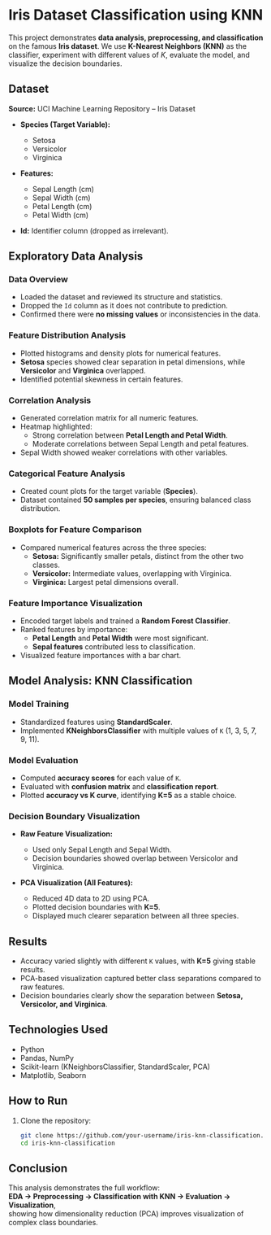 
# Iris Dataset Classification using KNN  

This project demonstrates **data analysis, preprocessing, and classification** on the famous **Iris dataset**. We use **K-Nearest Neighbors (KNN)** as the classifier, experiment with different values of *K*, evaluate the model, and visualize the decision boundaries.  

## Dataset  
**Source:** UCI Machine Learning Repository – Iris Dataset  

- **Species (Target Variable):**  
  - Setosa  
  - Versicolor  
  - Virginica  

- **Features:**  
  - Sepal Length (cm)  
  - Sepal Width (cm)  
  - Petal Length (cm)  
  - Petal Width (cm)  

- **Id:** Identifier column (dropped as irrelevant).  


## Exploratory Data Analysis  

### Data Overview  
- Loaded the dataset and reviewed its structure and statistics.  
- Dropped the `Id` column as it does not contribute to prediction.  
- Confirmed there were **no missing values** or inconsistencies in the data.  

### Feature Distribution Analysis  
- Plotted histograms and density plots for numerical features.  
- **Setosa** species showed clear separation in petal dimensions, while **Versicolor** and **Virginica** overlapped.  
- Identified potential skewness in certain features.  

### Correlation Analysis  
- Generated correlation matrix for all numeric features.  
- Heatmap highlighted:  
  - Strong correlation between **Petal Length and Petal Width**.  
  - Moderate correlations between Sepal Length and petal features.  
- Sepal Width showed weaker correlations with other variables.  

### Categorical Feature Analysis  
- Created count plots for the target variable (**Species**).  
- Dataset contained **50 samples per species**, ensuring balanced class distribution.  

### Boxplots for Feature Comparison  
- Compared numerical features across the three species:  
  - **Setosa:** Significantly smaller petals, distinct from the other two classes.  
  - **Versicolor:** Intermediate values, overlapping with Virginica.  
  - **Virginica:** Largest petal dimensions overall.  

### Feature Importance Visualization  
- Encoded target labels and trained a **Random Forest Classifier**.  
- Ranked features by importance:  
  - **Petal Length** and **Petal Width** were most significant.  
  - **Sepal features** contributed less to classification.  
- Visualized feature importances with a bar chart.  


## Model Analysis: KNN Classification  

### Model Training  
- Standardized features using **StandardScaler**.  
- Implemented **KNeighborsClassifier** with multiple values of `K` (1, 3, 5, 7, 9, 11).  

### Model Evaluation  
- Computed **accuracy scores** for each value of `K`.  
- Evaluated with **confusion matrix** and **classification report**.  
- Plotted **accuracy vs K curve**, identifying **K=5** as a stable choice.  

### Decision Boundary Visualization  
- **Raw Feature Visualization:**  
  - Used only Sepal Length and Sepal Width.  
  - Decision boundaries showed overlap between Versicolor and Virginica.  

- **PCA Visualization (All Features):**  
  - Reduced 4D data to 2D using PCA.  
  - Plotted decision boundaries with **K=5**.  
  - Displayed much clearer separation between all three species.  

##  Results  

- Accuracy varied slightly with different `K` values, with **K=5** giving stable results.  
- PCA-based visualization captured better class separations compared to raw features.  
- Decision boundaries clearly show the separation between **Setosa, Versicolor, and Virginica**.  


##  Technologies Used  
- Python  
- Pandas, NumPy  
- Scikit-learn (KNeighborsClassifier, StandardScaler, PCA)  
- Matplotlib, Seaborn  


##  How to Run  

1. Clone the repository:  
   ```bash
   git clone https://github.com/your-username/iris-knn-classification.git
   cd iris-knn-classification


## Conclusion  
This analysis demonstrates the full workflow:  
**EDA → Preprocessing → Classification with KNN → Evaluation → Visualization**,  
showing how dimensionality reduction (PCA) improves visualization of complex class boundaries.  
